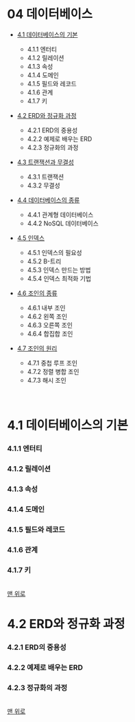 # 04 데이터베이스


* [4.1 데이터베이스의 기본](#4.1-데이터베이스의-기본)
  * 4.1.1 엔터티
  * 4.1.2 릴레이션
  * 4.1.3 속성
  * 4.1.4 도메인
  * 4.1.5 필드와 레코드
  * 4.1.6 관계
  * 4.1.7 키


* [4.2 ERD와 정규화 과정](#4.2-ERD와-정규화-과정)
  * 4.2.1 ERD의 중용성
  * 4.2.2 예제로 배우는 ERD
  * 4.2.3 정규화의 과정

* [4.3 트랜잭션과 무결성](#4.3-트랜잭션과-무결성)
  * 4.3.1 트랜잭션
  * 4.3.2 무결성
  
* [4.4 데이터베이스의 종류](#4.4-데이터베이스의-종류)
  * 4.4.1 관계형 데이터베이스
  * 4.4.2 NoSQL 데이터베이스

* [4.5 인덱스](#4.5-인덱스)
  * 4.5.1 인덱스의 필요성
  * 4.5.2 B-트리
  * 4.5.3 인덱스 만드는 방법
  * 4.5.4 인덱스 최적화 기법
  
* [4.6 조인의 종류](#4.6-조인의-종류)
  * 4.6.1 내부 조인
  * 4.6.2 왼쪽 조인
  * 4.6.3 오른쪽 조인
  * 4.6.4 합집합 조인

* [4.7 조인의 원리](#4.7-조인의-원리)
  * 4.7.1 중첩 루프 조인
  * 4.7.2 정렬 병합 조인
  * 4.7.3 해시 조인
  
  <br>
  <br>
 
 

# 4.1 데이터베이스의 기본
### 4.1.1 엔터티
### 4.1.2 릴레이션
### 4.1.3 속성
### 4.1.4 도메인
### 4.1.5 필드와 레코드
### 4.1.6 관계
### 4.1.7 키
<br>[맨 위로](#04-데이터베이스)


# 4.2 ERD와 정규화 과정
### 4.2.1 ERD의 중용성
### 4.2.2 예제로 배우는 ERD
### 4.2.3 정규화의 과정
<br>[맨 위로](#04-데이터베이스)

  
  
  
  
  
  
